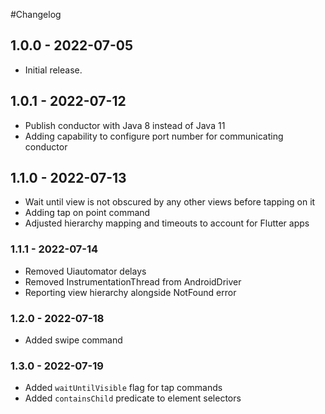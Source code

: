 #Changelog

## 1.0.0 - 2022-07-05

* Initial release.

## 1.0.1 - 2022-07-12

* Publish conductor with Java 8 instead of Java 11 
* Adding capability to configure port number for communicating conductor

## 1.1.0 - 2022-07-13

* Wait until view is not obscured by any other views before tapping on it
* Adding tap on point command
* Adjusted hierarchy mapping and timeouts to account for Flutter apps

### 1.1.1 - 2022-07-14

* Removed Uiautomator delays
* Removed InstrumentationThread from AndroidDriver
* Reporting view hierarchy alongside NotFound error

### 1.2.0 - 2022-07-18

* Added swipe command

### 1.3.0 - 2022-07-19

* Added `waitUntilVisible` flag for tap commands
* Added `containsChild` predicate to element selectors